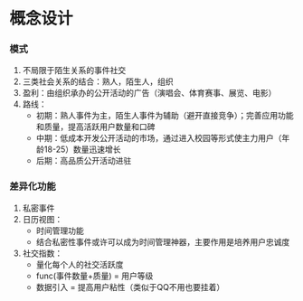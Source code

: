 # 概念设计
### 模式
1. 不局限于陌生关系的事件社交
1. 三类社会关系的结合：熟人，陌生人，组织
1. 盈利：由组织承办的公开活动的广告（演唱会、体育赛事、展览、电影）
1. 路线：
	* 初期：熟人事件为主，陌生人事件为辅助（避开直接竞争）；完善应用功能和质量，提高活跃用户数量和口碑
	* 中期：低成本开发公开活动的市场，通过进入校园等形式使主力用户（年龄18-25）数量迅速增长
	* 后期：高品质公开活动进驻

### 差异化功能
1. 私密事件
1. 日历视图：
	* 时间管理功能
	* 结合私密性事件或许可以成为时间管理神器，主要作用是培养用户忠诚度
1. 社交指数：
	* 量化每个人的社交活跃度
	* func(事件数量+质量) = 用户等级
	* 数据引入 = 提高用户粘性（类似于QQ不用也要挂着）